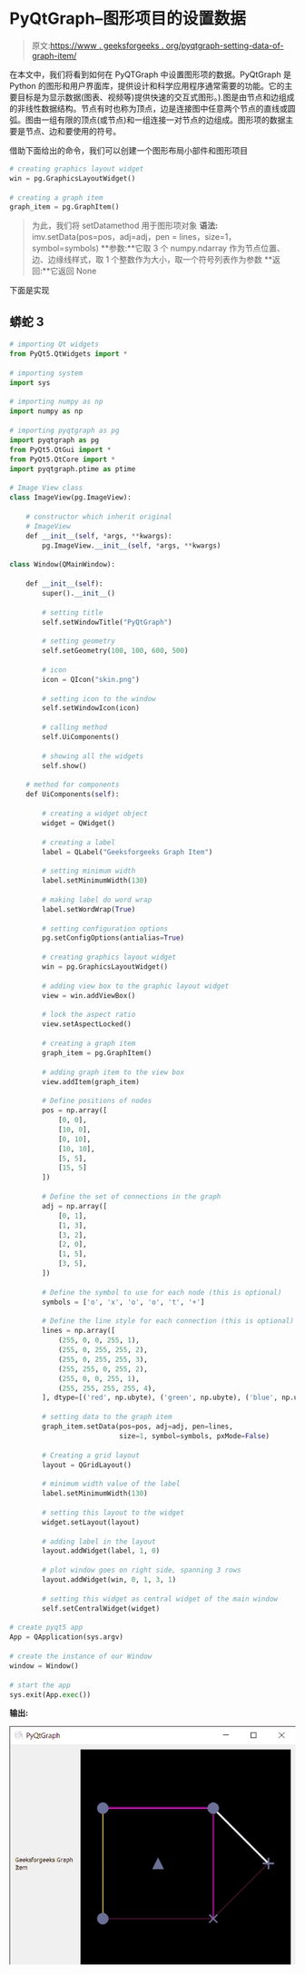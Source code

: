 # PyQtGraph–图形项目的设置数据

> 原文:[https://www . geeksforgeeks . org/pyqtgraph-setting-data-of-graph-item/](https://www.geeksforgeeks.org/pyqtgraph-setting-data-of-graph-item/)

在本文中，我们将看到如何在 PyQTGraph 中设置图形项的数据。PyQtGraph 是 Python 的图形和用户界面库，提供设计和科学应用程序通常需要的功能。它的主要目标是为显示数据(图表、视频等)提供快速的交互式图形。).图是由节点和边组成的非线性数据结构。节点有时也称为顶点，边是连接图中任意两个节点的直线或圆弧。图由一组有限的顶点(或节点)和一组连接一对节点的边组成。图形项的数据主要是节点、边和要使用的符号。

借助下面给出的命令，我们可以创建一个图形布局小部件和图形项目

```py
# creating graphics layout widget
win = pg.GraphicsLayoutWidget()

# creating a graph item
graph_item = pg.GraphItem()
```

> 为此，我们将 setDatamethod 用于图形项对象
> **语法:** imv.setData(pos=pos，adj=adj，pen = lines，size=1，symbol=symbols)
> **参数:**它取 3 个 numpy.ndarray 作为节点位置、边、边缘线样式，取 1 个整数作为大小，取一个符号列表作为参数
> **返回:**它返回 None

下面是实现

## 蟒蛇 3

```py
# importing Qt widgets
from PyQt5.QtWidgets import *

# importing system
import sys

# importing numpy as np
import numpy as np

# importing pyqtgraph as pg
import pyqtgraph as pg
from PyQt5.QtGui import *
from PyQt5.QtCore import *
import pyqtgraph.ptime as ptime

# Image View class
class ImageView(pg.ImageView):

    # constructor which inherit original
    # ImageView
    def __init__(self, *args, **kwargs):
        pg.ImageView.__init__(self, *args, **kwargs)

class Window(QMainWindow):

    def __init__(self):
        super().__init__()

        # setting title
        self.setWindowTitle("PyQtGraph")

        # setting geometry
        self.setGeometry(100, 100, 600, 500)

        # icon
        icon = QIcon("skin.png")

        # setting icon to the window
        self.setWindowIcon(icon)

        # calling method
        self.UiComponents()

        # showing all the widgets
        self.show()

    # method for components
    def UiComponents(self):

        # creating a widget object
        widget = QWidget()

        # creating a label
        label = QLabel("Geeksforgeeks Graph Item")

        # setting minimum width
        label.setMinimumWidth(130)

        # making label do word wrap
        label.setWordWrap(True)

        # setting configuration options
        pg.setConfigOptions(antialias=True)

        # creating graphics layout widget
        win = pg.GraphicsLayoutWidget()

        # adding view box to the graphic layout widget
        view = win.addViewBox()

        # lock the aspect ratio
        view.setAspectLocked()

        # creating a graph item
        graph_item = pg.GraphItem()

        # adding graph item to the view box
        view.addItem(graph_item)

        # Define positions of nodes
        pos = np.array([
            [0, 0],
            [10, 0],
            [0, 10],
            [10, 10],
            [5, 5],
            [15, 5]
        ])

        # Define the set of connections in the graph
        adj = np.array([
            [0, 1],
            [1, 3],
            [3, 2],
            [2, 0],
            [1, 5],
            [3, 5],
        ])

        # Define the symbol to use for each node (this is optional)
        symbols = ['o', 'x', 'o', 'o', 't', '+']

        # Define the line style for each connection (this is optional)
        lines = np.array([
            (255, 0, 0, 255, 1),
            (255, 0, 255, 255, 2),
            (255, 0, 255, 255, 3),
            (255, 255, 0, 255, 2),
            (255, 0, 0, 255, 1),
            (255, 255, 255, 255, 4),
        ], dtype=[('red', np.ubyte), ('green', np.ubyte), ('blue', np.ubyte), ('alpha', np.ubyte), ('width', float)])

        # setting data to the graph item
        graph_item.setData(pos=pos, adj=adj, pen=lines,
                           size=1, symbol=symbols, pxMode=False)

        # Creating a grid layout
        layout = QGridLayout()

        # minimum width value of the label
        label.setMinimumWidth(130)

        # setting this layout to the widget
        widget.setLayout(layout)

        # adding label in the layout
        layout.addWidget(label, 1, 0)

        # plot window goes on right side, spanning 3 rows
        layout.addWidget(win, 0, 1, 3, 1)

        # setting this widget as central widget of the main window
        self.setCentralWidget(widget)

# create pyqt5 app
App = QApplication(sys.argv)

# create the instance of our Window
window = Window()

# start the app
sys.exit(App.exec())
```

**输出:**

![](img/4afb48ef0a2bf6bce56fb89a4bfeec5b.png)